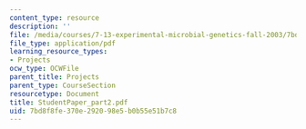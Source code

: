 ```yaml
---
content_type: resource
description: ''
file: /media/courses/7-13-experimental-microbial-genetics-fall-2003/7bd8f8fe370e292098e5b0b55e51b7c8_StudentPaper_part2.pdf
file_type: application/pdf
learning_resource_types:
- Projects
ocw_type: OCWFile
parent_title: Projects
parent_type: CourseSection
resourcetype: Document
title: StudentPaper_part2.pdf
uid: 7bd8f8fe-370e-2920-98e5-b0b55e51b7c8
---
```

